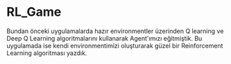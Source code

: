 # RL_Game
 Bundan önceki uygulamalarda hazır environmentler üzerinden Q learning ve Deep Q Learning algoritmalarını kullanarak Agent'ımızı eğitmiştik. Bu uygulamada ise kendi environmentimizi oluşturarak güzel bir Reinforcement Learning algoritması yazdık.
